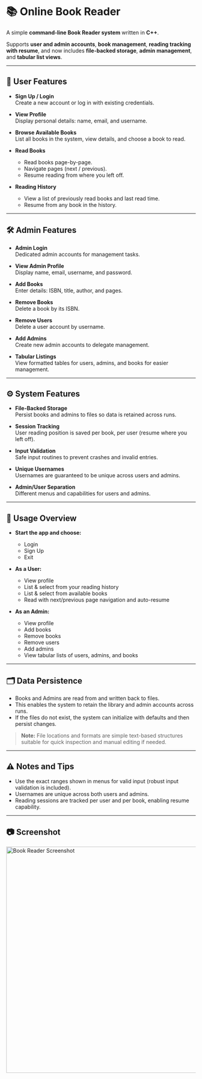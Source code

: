 # 📚 Online Book Reader

A simple **command-line Book Reader system** written in **C++**.  

Supports **user and admin accounts**, **book management**, **reading tracking with resume**, and now includes **file-backed storage**, **admin management**, and **tabular list views**.

---

## 👤 User Features

- **Sign Up / Login**  
  Create a new account or log in with existing credentials.

- **View Profile**  
  Display personal details: name, email, and username.

- **Browse Available Books**  
  List all books in the system, view details, and choose a book to read.

- **Read Books**  
  - Read books page-by-page.  
  - Navigate pages (next / previous).  
  - Resume reading from where you left off.

- **Reading History**  
  - View a list of previously read books and last read time.  
  - Resume from any book in the history.

---

## 🛠️ Admin Features

- **Admin Login**  
  Dedicated admin accounts for management tasks.

- **View Admin Profile**  
  Display name, email, username, and password.

- **Add Books**  
  Enter details: ISBN, title, author, and pages.

- **Remove Books**  
  Delete a book by its ISBN.

- **Remove Users**  
  Delete a user account by username.

- **Add Admins**  
  Create new admin accounts to delegate management.

- **Tabular Listings**  
  View formatted tables for users, admins, and books for easier management.

---

## ⚙️ System Features

- **File-Backed Storage**  
  Persist books and admins to files so data is retained across runs.

- **Session Tracking**  
  User reading position is saved per book, per user (resume where you left off).

- **Input Validation**  
  Safe input routines to prevent crashes and invalid entries.

- **Unique Usernames**  
  Usernames are guaranteed to be unique across users and admins.

- **Admin/User Separation**  
  Different menus and capabilities for users and admins.

---

## 🧭 Usage Overview

- **Start the app and choose:**
  - Login  
  - Sign Up  
  - Exit  

- **As a User:**
  - View profile  
  - List & select from your reading history  
  - List & select from available books  
  - Read with next/previous page navigation and auto-resume  

- **As an Admin:**
  - View profile  
  - Add books  
  - Remove books  
  - Remove users  
  - Add admins  
  - View tabular lists of users, admins, and books  

---

## 🗂️ Data Persistence

- Books and Admins are read from and written back to files.  
- This enables the system to retain the library and admin accounts across runs.  
- If the files do not exist, the system can initialize with defaults and then persist changes.  

> **Note:** File locations and formats are simple text-based structures suitable for quick inspection and manual editing if needed.

---

## ⚠️ Notes and Tips

- Use the exact ranges shown in menus for valid input (robust input validation is included).  
- Usernames are unique across both users and admins.  
- Reading sessions are tracked per user and per book, enabling resume capability.  

---

## 📷 Screenshot

<img src="image.png" alt="Book Reader Screenshot" width="600"/>
